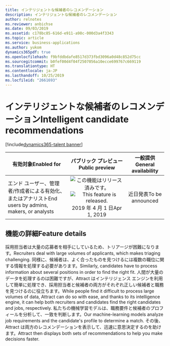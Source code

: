 ```yaml
---
title: インテリジェントな候補者のレコメンデーション
description: インテリジェントな候補者のレコメンデーション
author: relnotes
ms.reviewer: anbichse
ms.date: 09/03/2019
ms.assetid: c178bc85-616d-e911-a98c-000d3a4f3343
ms.topic: article
ms.service: business-applications
ms.author: yukom
dynamics365pdf: true
ms.openlocfilehash: f9bfddbdafe8517d373fbd3096a0d48c852d75cc
ms.sourcegitcommit: b0fef00d4f04f2507056a10ecce699767c669119
ms.translationtype: HT
ms.contentlocale: ja-JP
ms.lasthandoff: 10/25/2019
ms.locfileid: "2661693"
---
```

# <a name="intelligent-candidate-recommendations"></a><span data-ttu-id="def93-103">インテリジェントな候補者のレコメンデーション</span><span class="sxs-lookup"><span data-stu-id="def93-103">Intelligent candidate recommendations</span></span>
[!include[dynamics365-talent banner](../includes/dynamics365-talent.md)]

| <span data-ttu-id="def93-104">有効対象</span><span class="sxs-lookup"><span data-stu-id="def93-104">Enabled for</span></span>    |  <span data-ttu-id="def93-105">パブリック プレビュー</span><span class="sxs-lookup"><span data-stu-id="def93-105">Public preview</span></span> | <span data-ttu-id="def93-106">一般提供</span><span class="sxs-lookup"><span data-stu-id="def93-106">General availability</span></span> | 
| ---------- | :----------: |:----------: |
|<span data-ttu-id="def93-107">エンド ユーザー、管理者/作成者による有効化、またはアナリスト</span><span class="sxs-lookup"><span data-stu-id="def93-107">End users by admins, makers, or analysts</span></span>|<span data-ttu-id="def93-108">![この機能はリリース済みです。](/dynamics365-release-plan/media/green-checkmark.png "この機能はリリース済みです。")</span><span class="sxs-lookup"><span data-stu-id="def93-108">![This feature is released.](/dynamics365-release-plan/media/green-checkmark.png "This feature is released.")</span></span> <span data-ttu-id="def93-109">2019 年 4 月 1 日</span><span class="sxs-lookup"><span data-stu-id="def93-109">Apr 1, 2019</span></span>| <span data-ttu-id="def93-110">近日発表</span><span class="sxs-lookup"><span data-stu-id="def93-110">To be announced</span></span>|






## <a name="feature-details"></a><span data-ttu-id="def93-111">機能の詳細</span><span class="sxs-lookup"><span data-stu-id="def93-111">Feature details</span></span>
<!--feature detail start -->
<span data-ttu-id="def93-112">採用担当者は大量の応募者を相手にしているため、トリアージが困難になります。</span><span class="sxs-lookup"><span data-stu-id="def93-112">Recruiters deal with large volumes of applicants, which makes triaging challenging.</span></span> <span data-ttu-id="def93-113">同様に、候補者は、よく合ったものを見つけるには複数の職位に関する情報を処理する必要があります。</span><span class="sxs-lookup"><span data-stu-id="def93-113">Similarly, candidates have to process information about several positions in order to find the right fit.</span></span> <span data-ttu-id="def93-114">人間が大量のデータを処理するのは困難ですが、Attract はインテリジェンス エンジンを利用して簡単に処理でき、採用担当者と候補者の両方がそれぞれ正しい候補者と職務を見つけるのに役立ちます。</span><span class="sxs-lookup"><span data-stu-id="def93-114">While people find it difficult to process large volumes of data, Attract can do so with ease, and thanks to its intelligence engine, it can help both recruiters and candidates find the right candidates and jobs, respectively.</span></span> <span data-ttu-id="def93-115">私たちの機械学習モデルは、職務要件と候補者のプロフィールを分析して、一致を判断します。</span><span class="sxs-lookup"><span data-stu-id="def93-115">Our machine-learning models analyze job requirements and the candidate's profile to determine a match.</span></span> <span data-ttu-id="def93-116">その後、Attract は両方のレコメンデーションを表示して、迅速に意思決定するのを助けます。</span><span class="sxs-lookup"><span data-stu-id="def93-116">Attract then displays both sets of recommendations to help you make decisions faster.</span></span>
<!--feature detail end -->









